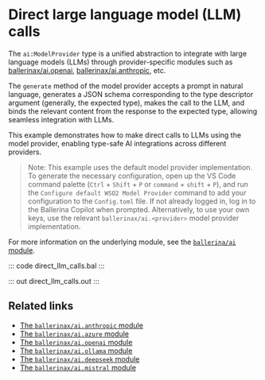 # Direct large language model (LLM) calls

The `ai:ModelProvider` type is a unified abstraction to integrate with large language models (LLMs) through provider-specific modules such as [ballerinax/ai.openai](https://central.ballerina.io/ballerinax/ai.openai/latest), [ballerinax/ai.anthropic](https://central.ballerina.io/ballerinax/ai.anthropic/latest), etc.

The `generate` method of the model provider accepts a prompt in natural language, generates a JSON schema corresponding to the type descriptor argument (generally, the expected type), makes the call to the LLM, and binds the relevant content from the response to the expected type, allowing seamless integration with LLMs.

This example demonstrates how to make direct calls to LLMs using the model provider, enabling type-safe AI integrations across different providers. 

> Note: This example uses the default model provider implementation. To generate the necessary configuration, open up the VS Code command palette (`Ctrl` + `Shift` + `P` or `command` + `shift` + `P`), and run the `Configure default WSO2 Model Provider` command to add your configuration to the `Config.toml` file. If not already logged in, log in to the Ballerina Copilot when prompted. Alternatively, to use your own keys, use the relevant `ballerinax/ai.<provider>` model provider implementation.

For more information on the underlying module, see the [`ballerina/ai` module](https://lib.ballerina.io/ballerina/ai/latest/).

::: code direct_llm_calls.bal :::

::: out direct_llm_calls.out :::

## Related links
- [The `ballerinax/ai.anthropic` module](https://central.ballerina.io/ballerinax/ai.anthropic/latest)
- [The `ballerinax/ai.azure` module](https://central.ballerina.io/ballerinax/ai.azure/latest)
- [The `ballerinax/ai.openai` module](https://central.ballerina.io/ballerinax/ai.openai/latest)
- [The `ballerinax/ai.ollama` module](https://central.ballerina.io/ballerinax/ai.ollama/latest)
- [The `ballerinax/ai.deepseek` module](https://central.ballerina.io/ballerinax/ai.deepseek/latest)
- [The `ballerinax/ai.mistral` module](https://central.ballerina.io/ballerinax/ai.mistral/latest)
